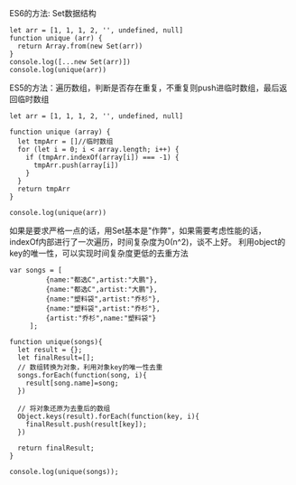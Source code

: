 ES6的方法: Set数据结构
```
let arr = [1, 1, 1, 2, '', undefined, null]
function unique (arr) {
  return Array.from(new Set(arr))
}
console.log([...new Set(arr)])
console.log(unique(arr))
```

ES5的方法：遍历数组，判断是否存在重复，不重复则push进临时数组，最后返回临时数组
```
let arr = [1, 1, 1, 2, '', undefined, null]

function unique (array) {
  let tmpArr = []//临时数组
  for (let i = 0; i < array.length; i++) {
    if (tmpArr.indexOf(array[i]) === -1) {
      tmpArr.push(array[i])
    }
  }
  return tmpArr
}

console.log(unique(arr))
```

如果是要求严格一点的话，用Set基本是"作弊"，如果需要考虑性能的话，indexOf内部进行了一次遍历，时间复杂度为0(n^2)，谈不上好。
利用object的key的唯一性，可以实现时间复杂度更低的去重方法
```
var songs = [
         {name:"都选C",artist:"大鹏"},
         {name:"都选C",artist:"大鹏"},
         {name:"塑料袋",artist:"乔杉"},
         {name:"塑料袋",artist:"乔杉"},
         {artist:"乔杉",name:"塑料袋"}
     ];

function unique(songs){
  let result = {};
  let finalResult=[];
  // 数组转换为对象，利用对象key的唯一性去重
  songs.forEach(function(song, i){
    result[song.name]=song;
  })
  
  // 将对象还原为去重后的数组
  Object.keys(result).forEach(function(key, i){
    finalResult.push(result[key]);
  })
  
  return finalResult;
}

console.log(unique(songs));
```